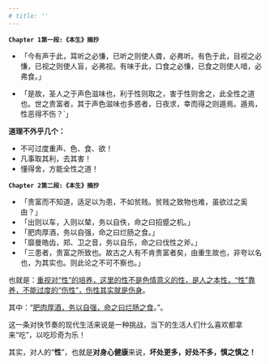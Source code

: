 ```yaml
---
# title: ''
---
```


__`Chapter 1第一段:《本生》摘抄`__   
- 「今有声于此，耳听之必慊，已听之则使人聋，必弗听。有色于此，目视之必慊，已视之则使人盲，必弗视。有味于此，口食之必慊，已食之则使人喑，必弗食。」

- 「是故，圣人之于声色滋味也，利于性则取之，害于性则舍之，此全性之道也。世之贵富者，其于声色滋味也多惑者，日夜求，幸而得之则遁焉。遁焉，性恶得不伤？`」

**道理不外乎几个：**
- 不可过度重声、色、食、欲！
- 凡事取其利，去其害！ 
- 懂得舍，方能全性之道！

__`Chapter 2第二段:《本生》摘抄`__   
- 「贵富而不知道，适足以为患，不如贫贱。贫贱之致物也难，虽欲过之奚由？」
- 「出则以车，入则以辇，务以自佚，命之曰招蹙之机。」
- 「肥肉厚酒，务以自强，命之曰烂肠之食。」
- 「靡曼皓齿，郑、卫之音，务以自乐，命之曰伐性之斧。」
- 「三患者，贵富之所致也。故古之人有不肯贵富者矣，由重生故也，非夸以名也，为其实也。则此论之不可不察也。」

也就是：<u>重视对“性”的培养，这里的性不是色情意义的性，是人之本性，“性”靠养，不能过度的“伤性”，伤性其实就是伤身</u>。

其中：“<u>肥肉厚酒，务以自强，命之曰烂肠之食</u>。”。  

这一条对快节奏的现代生活来说是一种挑战，当下的生活人们什么喜欢都拿来“吃”，以吃珍奇为乐！

其实，对人的“__性__”，也就是**对身心健康**来说，__坏处更多，好处不多，慎之慎之！__